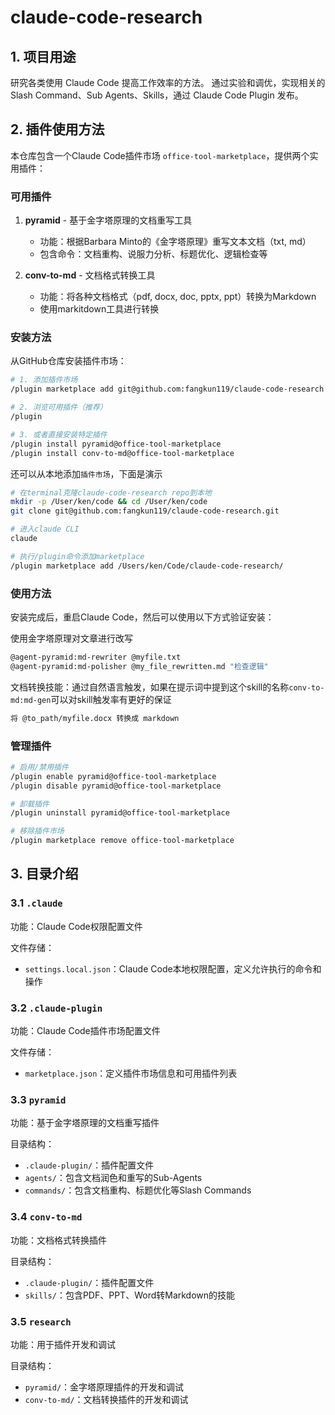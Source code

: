# claude-code-research

## 1. 项目用途

研究各类使用 Claude Code 提高工作效率的方法。
通过实验和调优，实现相关的 Slash Command、Sub Agents、Skills，通过 Claude Code Plugin 发布。

## 2. 插件使用方法

本仓库包含一个Claude Code插件市场 `office-tool-marketplace`，提供两个实用插件：

### 可用插件

1. **pyramid** - 基于金字塔原理的文档重写工具
   - 功能：根据Barbara Minto的《金字塔原理》重写文本文档（txt, md）
   - 包含命令：文档重构、说服力分析、标题优化、逻辑检查等

2. **conv-to-md** - 文档格式转换工具
   - 功能：将各种文档格式（pdf, docx, doc, pptx, ppt）转换为Markdown
   - 使用markitdown工具进行转换

### 安装方法

从GitHub仓库安装插件市场：

```bash
# 1. 添加插件市场
/plugin marketplace add git@github.com:fangkun119/claude-code-research.git

# 2. 浏览可用插件（推荐）
/plugin

# 3. 或者直接安装特定插件
/plugin install pyramid@office-tool-marketplace
/plugin install conv-to-md@office-tool-marketplace
```

还可以从本地添加`插件市场`，下面是演示

```bash
# 在terminal克隆claude-code-research repo到本地
mkdir -p /User/ken/code && cd /User/ken/code
git clone git@github.com:fangkun119/claude-code-research.git

# 进入claude CLI
claude 

# 执行/plugin命令添加marketplace
/plugin marketplace add /Users/ken/Code/claude-code-research/
```

### 使用方法

安装完成后，重启Claude Code，然后可以使用以下方式验证安装：

使用金字塔原理对文章进行改写

```bash
@agent-pyramid:md-rewriter @myfile.txt 
@agent-pyramid:md-polisher @my_file_rewritten.md "检查逻辑" 
```

文档转换技能：通过自然语言触发，如果在提示词中提到这个skill的名称`conv-to-md:md-gen`可以对skill触发率有更好的保证

```txt
将 @to_path/myfile.docx 转换成 markdown
```

### 管理插件

```bash
# 启用/禁用插件
/plugin enable pyramid@office-tool-marketplace
/plugin disable pyramid@office-tool-marketplace

# 卸载插件
/plugin uninstall pyramid@office-tool-marketplace

# 移除插件市场
/plugin marketplace remove office-tool-marketplace
```

## 3. 目录介绍

### 3.1 `.claude`

功能：Claude Code权限配置文件

文件存储：

* `settings.local.json`：Claude Code本地权限配置，定义允许执行的命令和操作

### 3.2 `.claude-plugin`

功能：Claude Code插件市场配置文件

文件存储：

* `marketplace.json`：定义插件市场信息和可用插件列表

### 3.3 `pyramid`

功能：基于金字塔原理的文档重写插件

目录结构：

* `.claude-plugin/`：插件配置文件
* `agents/`：包含文档润色和重写的Sub-Agents
* `commands/`：包含文档重构、标题优化等Slash Commands

### 3.4 `conv-to-md`

功能：文档格式转换插件

目录结构：

* `.claude-plugin/`：插件配置文件
* `skills/`：包含PDF、PPT、Word转Markdown的技能

### 3.5 `research`

功能：用于插件开发和调试

目录结构：

* `pyramid/`：金字塔原理插件的开发和调试
* `conv-to-md/`：文档转换插件的开发和调试

